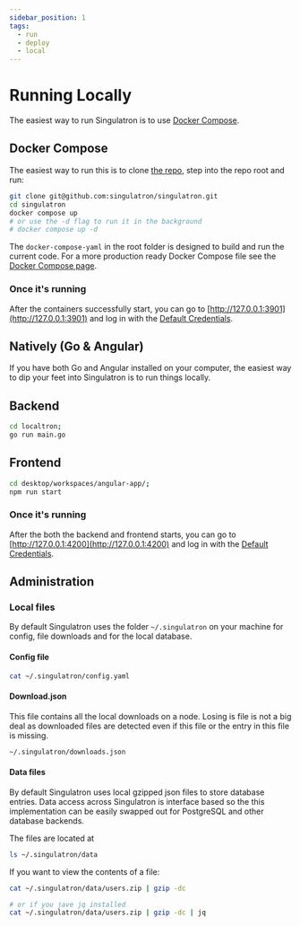 ```yaml
---
sidebar_position: 1
tags:
  - run
  - deploy
  - local
---
```


# Running Locally

The easiest way to run Singulatron is to use [Docker Compose](https://docs.docker.com/compose/install/).

## Docker Compose

The easiest way to run this is to clone [the repo](https://github.com/singulatron/singulatron), step into the repo root and run:

```sh
git clone git@github.com:singulatron/singulatron.git
cd singulatron
docker compose up
# or use the -d flag to run it in the background
# docker compose up -d
```

The `docker-compose-yaml` in the root folder is designed to build and run the current code. For a more production ready Docker Compose file see the [Docker Compose page](./docker-compose/).

### Once it's running

After the containers successfully start, you can go to [http://127.0.0.1:3901](http://127.0.0.1:3901) and log in with the [Default Credentials](/docs/running/using#default-credentials).

## Natively (Go & Angular)

If you have both Go and Angular installed on your computer, the easiest way to dip your feet into Singulatron is to run things locally.

## Backend

```bash
cd localtron;
go run main.go
```

## Frontend

```bash
cd desktop/workspaces/angular-app/;
npm run start
```

### Once it's running

After the both the backend and frontend starts, you can go to [http://127.0.0.1:4200](http://127.0.0.1:4200) and log in with the [Default Credentials](/docs/running/using#default-credentials).

## Administration

### Local files

By default Singulatron uses the folder `~/.singulatron` on your machine for config, file downloads and for the local database.

#### Config file

```bash
cat ~/.singulatron/config.yaml
```

#### Download.json

This file contains all the local downloads on a node. Losing is file is not a big deal as downloaded files are detected even if this file or the entry in this file is missing.

```bash
~/.singulatron/downloads.json
```

#### Data files

By default Singulatron uses local gzipped json files to store database entries. Data access across Singulatron is interface based so the this implementation can be easily swapped out for PostgreSQL and other database backends.

The files are located at

```bash
ls ~/.singulatron/data
```

If you want to view the contents of a file:

```bash
cat ~/.singulatron/data/users.zip | gzip -dc

# or if you jave jq installed
cat ~/.singulatron/data/users.zip | gzip -dc | jq
```
